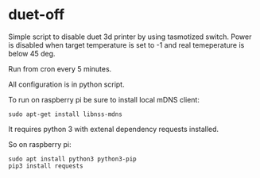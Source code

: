 # duet-off

Simple script to disable duet 3d printer by using tasmotized switch.
Power is disabled when target temperature is set to -1 and real temeperature is below 45 deg.

Run from cron every 5 minutes.

All configuration is in python script.


To run on raspberry pi be sure to install local mDNS client:
```
sudo apt-get install libnss-mdns
```

It requires python 3 with extenal dependency requests installed.

So on raspberry pi:
```
sudo apt install python3 python3-pip
pip3 install requests
```

